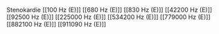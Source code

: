 Stenokardie
[[100 Hz (E)]]
[[680 Hz (E)]]
[[830 Hz (E)]]
[[42200 Hz (E)]]
[[92500 Hz (E)]]
[[225000 Hz (E)]]
[[534200 Hz (E)]]
[[779000 Hz (E)]]
[[882100 Hz (E)]]
[[911090 Hz (E)]]